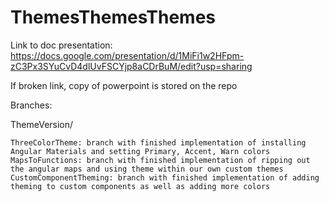 # ThemesThemesThemes

Link to doc presentation: https://docs.google.com/presentation/d/1MiFi1w2HFpm-zC3Px3SYuCvD4dlUvFSCYjp8aCDrBuM/edit?usp=sharing

If broken link, copy of powerpoint is stored on the repo

Branches:

ThemeVersion/

    ThreeColorTheme: branch with finished implementation of installing Angular Materials and setting Primary, Accent, Warn colors
    MapsToFunctions: branch with finished implementation of ripping out the angular maps and using theme within our own custom themes
    CustomComponentTheming: branch with finished implementation of adding theming to custom components as well as adding more colors
